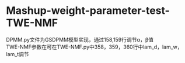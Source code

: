 # Mashup-weight-parameter-test-TWE-NMF
DPMM.py文件为GSDPMM模型实现，通过158,159行调节α，β值 <br>
TWE-NMF参数在可在TWE-NMF.py中358，359，360行中lam_d，lam_w，lam_t调节<br>
